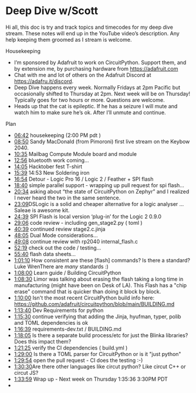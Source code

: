# Deep Dive w/Scott


Hi all, this doc is try and track topics and timecodes for my deep dive stream. These notes will end up in the YouTube video’s description. Any help keeping them groomed as I stream is welcome.


Housekeeping
* I’m sponsored by Adafruit to work on CircuitPython. Support them, and by extension me, by purchasing hardware from https://adafruit.com
* Chat with me and lot of others on the Adafruit Discord at https://adafru.it/discord.
* Deep Dive happens every week. Normally Fridays at 2pm Pacific but occasionally shifted to Thursday at 2pm. Next week will be on Thursday! Typically goes for two hours or more. Questions are welcome.
* Heads up that the cat is epileptic. If he has a seizure I will mute and watch him to make sure he’s ok. After I’ll unmute and continue.


Plan


* [06:42](https://www.youtube.com/watch?v=TjfxnFr7Owg&t=402) housekeeping  (2:00 PM pdt )
* [08:50](https://www.youtube.com/watch?v=TjfxnFr7Owg&t=530) Sandy MacDonald (from Pimoroni) first live stream on the Keybow 2040.
* [10:35](https://www.youtube.com/watch?v=TjfxnFr7Owg&t=635) Mailbag Compute Module board and module
* [12:56](https://www.youtube.com/watch?v=TjfxnFr7Owg&t=776) bluetooth work coming…
* [14:05](https://www.youtube.com/watch?v=TjfxnFr7Owg&t=845) Hacktober fest T-shirt
* [15:39](https://www.youtube.com/watch?v=TjfxnFr7Owg&t=939) 14:53 New Soldering iron
* [16:54](https://www.youtube.com/watch?v=TjfxnFr7Owg&t=1014) Detour - Logic Pro 16 / Logic 2 / Feather + SPI flash
* [18:40](https://www.youtube.com/watch?v=TjfxnFr7Owg&t=1120) simple parallel support - wrapping up pull request for spi flash…
* [20:34](https://www.youtube.com/watch?v=TjfxnFr7Owg&t=1234) asking about “the state of CircuitPython on Zephyr” and I realized I never heard the two in the same sentence.
* [23:09](https://www.youtube.com/watch?v=TjfxnFr7Owg&t=1389) ​DSLogic is a solid and cheaper alternative for a logic analyser … Saleae is awesome kit.
* [24:39](https://www.youtube.com/watch?v=TjfxnFr7Owg&t=1479) SPI Flash is local version ‘plug-in’ for the Logic 2  0.9.0
* [29:06](https://www.youtube.com/watch?v=TjfxnFr7Owg&t=1746) code review - including gen_stage2.py ( toml )
* [40:39](https://www.youtube.com/watch?v=TjfxnFr7Owg&t=2439) continued review stage2.c.jinja
* [48:05](https://www.youtube.com/watch?v=TjfxnFr7Owg&t=2885) Dual Mode considerations…
* [49:08](https://www.youtube.com/watch?v=TjfxnFr7Owg&t=2948) continue review with rp2040  internal_flash.c
* [52:19](https://www.youtube.com/watch?v=TjfxnFr7Owg&t=3139) check out the code / testing…
* [55:40](https://www.youtube.com/watch?v=TjfxnFr7Owg&t=3340) flash data sheets…
* [1:01:10](https://www.youtube.com/watch?v=TjfxnFr7Owg&t=3670) How consistent are these [flash] commands? Is there a standard?
Luke Wren​There are *many* standards :)
* [1:08:00](https://www.youtube.com/watch?v=TjfxnFr7Owg&t=4080) Learn guide / Building CircuitPython
* [1:08:30](https://www.youtube.com/watch?v=TjfxnFr7Owg&t=4110) Limor was talking about erasing the flash taking a long time in manufacturing (might have been on Desk of LA). This Flash has a "chip erase" command that is quicker than doing it block by block.
* [1:10:00](https://www.youtube.com/watch?v=TjfxnFr7Owg&t=4200) Isn't the most recent CircuitPython build info here: https://github.com/adafruit/circuitpython/blob/main/BUILDING.md
* [1:13:40](https://www.youtube.com/watch?v=TjfxnFr7Owg&t=4420) Dev Requirements for python
* [1:15:30](https://www.youtube.com/watch?v=TjfxnFr7Owg&t=4530) continue verifying that adding the Jinja, hyufman, typer, polib and TOML dependencies is ok
* [1:16:39](https://www.youtube.com/watch?v=TjfxnFr7Owg&t=4599) requirements-dev.txt  / BUILDING.md
* [1:18:05](https://www.youtube.com/watch?v=TjfxnFr7Owg&t=4685) Is there a separate build process/etc for just the Blinka libraries? Does this impact them?
* [1:21:25](https://www.youtube.com/watch?v=TjfxnFr7Owg&t=4885) verify the CI dependencies ( build.yml )
* [1:29:00](https://www.youtube.com/watch?v=TjfxnFr7Owg&t=5340) Is there a TOML parser for CircuitPython or is it "just python"
* [1:29:54](https://www.youtube.com/watch?v=TjfxnFr7Owg&t=5394) open the pull request - CI does the testing :-)
* [1:30:30](https://www.youtube.com/watch?v=TjfxnFr7Owg&t=5430) ​Are there other languages like circut python? Like circut C++ or circut JS?
* [1:33:59](https://www.youtube.com/watch?v=TjfxnFr7Owg&t=5639) Wrap up - Next week on Thursday
1:35:36 3:30PM PDT
*
